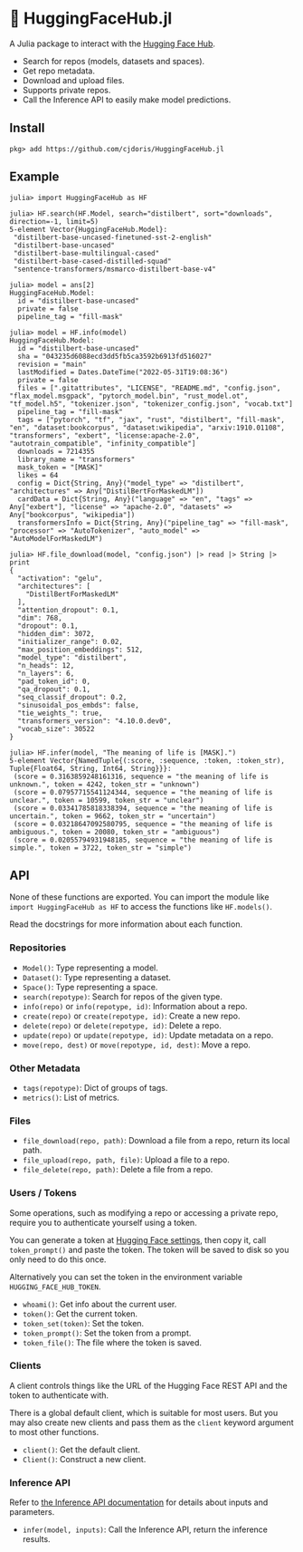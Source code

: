 # 🤗 HuggingFaceHub.jl

A Julia package to interact with the [Hugging Face Hub](https://huggingface.co/).

- Search for repos (models, datasets and spaces).
- Get repo metadata.
- Download and upload files.
- Supports private repos.
- Call the Inference API to easily make model predictions.

## Install

```julia-repl
pkg> add https://github.com/cjdoris/HuggingFaceHub.jl
```

## Example

```julia-repl
julia> import HuggingFaceHub as HF

julia> HF.search(HF.Model, search="distilbert", sort="downloads", direction=-1, limit=5)
5-element Vector{HuggingFaceHub.Model}:
 "distilbert-base-uncased-finetuned-sst-2-english"
 "distilbert-base-uncased"
 "distilbert-base-multilingual-cased"
 "distilbert-base-cased-distilled-squad"
 "sentence-transformers/msmarco-distilbert-base-v4"

julia> model = ans[2]
HuggingFaceHub.Model:
  id = "distilbert-base-uncased"
  private = false
  pipeline_tag = "fill-mask"

julia> model = HF.info(model)
HuggingFaceHub.Model:
  id = "distilbert-base-uncased"
  sha = "043235d6088ecd3dd5fb5ca3592b6913fd516027"
  revision = "main"
  lastModified = Dates.DateTime("2022-05-31T19:08:36")
  private = false
  files = [".gitattributes", "LICENSE", "README.md", "config.json", "flax_model.msgpack", "pytorch_model.bin", "rust_model.ot", "tf_model.h5", "tokenizer.json", "tokenizer_config.json", "vocab.txt"]
  pipeline_tag = "fill-mask"
  tags = ["pytorch", "tf", "jax", "rust", "distilbert", "fill-mask", "en", "dataset:bookcorpus", "dataset:wikipedia", "arxiv:1910.01108", "transformers", "exbert", "license:apache-2.0", "autotrain_compatible", "infinity_compatible"]
  downloads = 7214355
  library_name = "transformers"
  mask_token = "[MASK]"
  likes = 64
  config = Dict{String, Any}("model_type" => "distilbert", "architectures" => Any["DistilBertForMaskedLM"])
  cardData = Dict{String, Any}("language" => "en", "tags" => Any["exbert"], "license" => "apache-2.0", "datasets" => Any["bookcorpus", "wikipedia"])
  transformersInfo = Dict{String, Any}("pipeline_tag" => "fill-mask", "processor" => "AutoTokenizer", "auto_model" => "AutoModelForMaskedLM")

julia> HF.file_download(model, "config.json") |> read |> String |> print
{
  "activation": "gelu",
  "architectures": [
    "DistilBertForMaskedLM"
  ],
  "attention_dropout": 0.1,
  "dim": 768,
  "dropout": 0.1,
  "hidden_dim": 3072,
  "initializer_range": 0.02,
  "max_position_embeddings": 512,
  "model_type": "distilbert",
  "n_heads": 12,
  "n_layers": 6,
  "pad_token_id": 0,
  "qa_dropout": 0.1,
  "seq_classif_dropout": 0.2,
  "sinusoidal_pos_embds": false,
  "tie_weights_": true,
  "transformers_version": "4.10.0.dev0",
  "vocab_size": 30522
}

julia> HF.infer(model, "The meaning of life is [MASK].")
5-element Vector{NamedTuple{(:score, :sequence, :token, :token_str), Tuple{Float64, String, Int64, String}}}:
 (score = 0.3163859248161316, sequence = "the meaning of life is unknown.", token = 4242, token_str = "unknown")
 (score = 0.07957715541124344, sequence = "the meaning of life is unclear.", token = 10599, token_str = "unclear")
 (score = 0.03341785818338394, sequence = "the meaning of life is uncertain.", token = 9662, token_str = "uncertain")
 (score = 0.03218647092580795, sequence = "the meaning of life is ambiguous.", token = 20080, token_str = "ambiguous")
 (score = 0.02055794931948185, sequence = "the meaning of life is simple.", token = 3722, token_str = "simple")
```

## API

None of these functions are exported. You can import the module like
`import HuggingFaceHub as HF` to access the functions like `HF.models()`.

Read the docstrings for more information about each function.

### Repositories

- `Model()`: Type representing a model.
- `Dataset()`: Type representing a dataset.
- `Space()`: Type representing a space.
- `search(repotype)`: Search for repos of the given type.
- `info(repo)` or `info(repotype, id)`: Information about a repo.
- `create(repo)` or `create(repotype, id)`: Create a new repo.
- `delete(repo)` or `delete(repotype, id)`: Delete a repo.
- `update(repo)` or `update(repotype, id)`: Update metadata on a repo.
- `move(repo, dest)` or `move(repotype, id, dest)`: Move a repo.

### Other Metadata

- `tags(repotype)`: Dict of groups of tags.
- `metrics()`: List of metrics.

### Files

- `file_download(repo, path)`: Download a file from a repo, return its local path.
- `file_upload(repo, path, file)`: Upload a file to a repo.
- `file_delete(repo, path)`: Delete a file from a repo.

### Users / Tokens

Some operations, such as modifying a repo or accessing a private repo, require you to
authenticate yourself using a token.

You can generate a token at [Hugging Face settings](https://huggingface.co/settings/tokens),
then copy it, call `token_prompt()` and paste the token. The token will be saved to disk so
you only need to do this once.

Alternatively you can set the token in the environment variable `HUGGING_FACE_HUB_TOKEN`.

- `whoami()`: Get info about the current user.
- `token()`: Get the current token.
- `token_set(token)`: Set the token.
- `token_prompt()`: Set the token from a prompt.
- `token_file()`: The file where the token is saved.

### Clients

A client controls things like the URL of the Hugging Face REST API and the token to
authenticate with.

There is a global default client, which is suitable for most users. But you may also create
new clients and pass them as the `client` keyword argument to most other functions.

- `client()`: Get the default client.
- `Client()`: Construct a new client.

### Inference API

Refer to [the Inference API documentation](https://huggingface.co/docs/api-inference/detailed_parameters)
for details about inputs and parameters.

- `infer(model, inputs)`: Call the Inference API, return the inference results.
